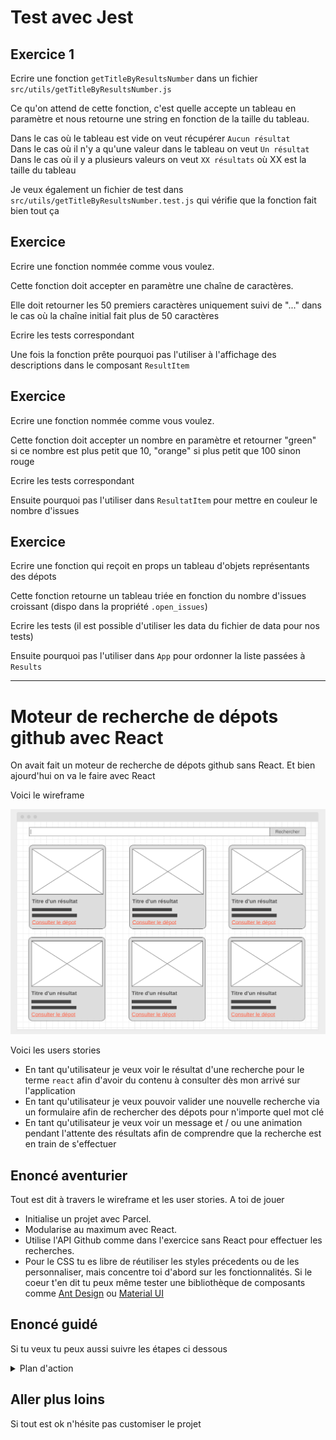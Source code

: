 # Test avec Jest

## Exercice 1

Ecrire une fonction `getTitleByResultsNumber` dans un fichier `src/utils/getTitleByResultsNumber.js`

Ce qu'on attend de cette fonction, c'est quelle accepte un tableau en paramètre et nous retourne une string en fonction de la taille du tableau.

Dans le cas où le tableau est vide on veut récupérer `Aucun résultat`  
Dans le cas où il n'y a qu'une valeur dans le tableau on veut `Un résultat`
Dans le cas où il y a plusieurs valeurs on veut `XX résultats` où XX est la taille du tableau

Je veux également un fichier de test dans `src/utils/getTitleByResultsNumber.test.js` qui vérifie que la fonction fait bien tout ça

## Exercice

Ecrire une fonction nommée comme vous voulez.

Cette fonction doit accepter en paramètre une chaîne de caractères.

Elle doit retourner les 50 premiers caractères uniquement suivi de "..." dans le cas où la chaîne initial fait plus de 50 caractères

Ecrire les tests correspondant

Une fois la fonction prête pourquoi pas l'utiliser à l'affichage des descriptions dans le composant `ResultItem`

## Exercice

Ecrire une fonction nommée comme vous voulez.

Cette fonction doit accepter un nombre en paramètre et retourner "green" si ce nombre est plus petit que 10, "orange" si plus petit que 100 sinon rouge

Ecrire les tests correspondant

Ensuite pourquoi pas l'utiliser dans `ResultatItem` pour mettre en couleur le nombre d'issues

## Exercice

Ecrire une fonction qui reçoit en props un tableau d'objets représentants des dépots

Cette fonction retourne un tableau triée en fonction du nombre d'issues croissant (dispo dans la propriété `.open_issues`)

Ecrire les tests (il est possible d'utiliser les data du fichier de data pour nos tests)

Ensuite pourquoi pas l'utiliser dans `App` pour ordonner la liste passées à `Results`

---

# Moteur de recherche de dépots github avec React

On avait fait un moteur de recherche de dépots github sans React. Et bien ajourd'hui on va le faire avec React

Voici le wireframe

![Wireframe](./wireframe.png)

Voici les users stories

- En tant qu'utilisateur je veux voir le résultat d'une recherche pour le terme `react` afin d'avoir du contenu à consulter dès mon arrivé sur l'application
- En tant qu'utilisateur je veux pouvoir valider une nouvelle recherche via un formulaire afin de rechercher des dépots pour n'importe quel mot clé
- En tant qu'utilisateur je veux voir un message et / ou une animation pendant l'attente des résultats afin de comprendre que la recherche est en train de s'effectuer

## Enoncé aventurier

Tout est dit à travers le wireframe et les user stories. A toi de jouer

- Initialise un projet avec Parcel.  
- Modularise au maximum avec React.  
- Utilise l'API Github comme dans l'exercice sans React pour effectuer les recherches.
- Pour le CSS tu es libre de réutiliser les styles précedents ou de les personnaliser, mais concentre toi d'abord sur les fonctionnalités. Si le coeur t'en dit tu peux même tester une bibliothèque de composants comme [Ant Design](https://ant.design/) ou [Material UI](https://mui.com/)

## Enoncé guidé

Si tu veux tu peux aussi suivre les étapes ci dessous

<details>
  <summary>Plan d'action</summary>

- Initialise un projet avec Parcel
- Installe React et ReactDOM
- Crée l'index html avec la div pour l'app React et la balise script
- Crée ton point d'entrée JS et fais-y le rendu d'un élement React avec ReactDOM
- Décrit ton interface à travers des composants
  - Un composant `App` qui appelle 2 enfants
    - Un composant `Form` pour le formulaire de recherche
    - Un composant `Results` pour la liste des cartes de résultats qui appelle plusieurs fois un composant enfant
      - `Card` pour le détail d'un résultat
- Commence par étoffer de manière statique la structure de chaque composant
- Ajoute des props à ton composant `Card` pour pouvoir configurer le titre, l'image, la description et le lien
- Passe des valeurs en dur à ces props depuis le composant Results pour voir si ça configure bien tes `Card`
- Reprend le fichier de data de l'exercice précédent avec la liste des dépots
- Importe ces data dans le composants App et fait en sorte de passer la liste des dépots en props avec `Results`
- Remplace tes appels à `Card` en dur par une utilisation de `map` dans `Resuls` pour décrire une liste de dépots à partir des data reçues en props
- Initialise un state dans `App` qui représente la liste des dépots
- Intialement la liste doit être vide donc assigne lui un tableau vide
- Passe ce state en props à `Results` à la place de tes data, on doit donc voir une liste vide de résultat pour l'instant
- Pose un `useEffect` dans `App` pour déclencher un effet au rendu initial (donc avec un tableau vide en deuxième argument)
- Dans cet effet déclenche un appel à l'api github pour le terme `react`
- Au retour de l'api modifie ton state pour y ranger la liste des dépots obtenu
- Test, à ce stade tu dois voir les résultats pour React dans ton interface

Prends le temps de fêter ta victoire, la première user story est complété avec brio

Pour la seconde

- Fais en sorte de déclencher un appel à l'api à la soumission du formulaire
- N'oublie pas d'êmpecher la soumission par défaut du formulaire
- Au retour de l'api modifie toujours le même state avec la liste des résultats obtenus
- Test, tu dois voir les résultat de la recherche dans ton interface

Pour la dernière user story

- Initialise un nouveau state dans `App` qui représente l'état de chargement (vrai ou faux)
- Initialise-le à faux
- Dans ta/tes fonctions qui déclenchent un appel à l'api, passe ton state de chargement à `true` avant de lancer les appel à l'api
- Toujours dans ta/tes fonction qui déclenchent un appel à l'api, passe ton state de chargement à `false` après le retour de l'api
- Fais un affichage conditionnel avec l'opérateur `&&` dans tes élements React pour afficher un paragraphe `Veuillez patienter` quand la valeur du state de chargement est vraie


</details>

## Aller plus loins

Si tout est ok n'hésite pas customiser le projet